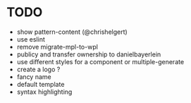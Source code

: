 # TODO
* show pattern-content (@chrishelgert)
* use eslint
* remove migrate-mpl-to-wpl
* publicy and transfer ownership to danielbayerlein
* use different styles for a component or multiple-generate
* create a logo ?
* fancy name
* default template
* syntax highlighting
